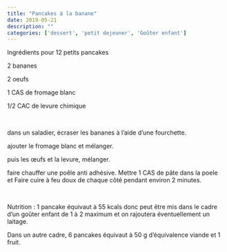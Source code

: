 ```yaml
---
title: "Pancakes à la banane"
date: 2019-05-21
description: ""
categories: ['dessert', 'petit dejeuner', 'Goûter enfant']
---
```


              
                              
Ingr&eacute;dients pour 12 petits pancakes&nbsp;

2 bananes

2 oeufs

1 CAS de fromage blanc&nbsp;

1/2 CAC de levure chimique&nbsp;

&nbsp;

dans un saladier, &eacute;craser les bananes &agrave; l&rsquo;aide d&rsquo;une fourchette.

ajouter le fromage blanc et m&eacute;langer.

puis les &oelig;ufs et la levure, m&eacute;langer.

faire chauffer une po&ecirc;le anti adh&eacute;sive. Mettre 1 CAS de p&acirc;te dans la poele et Faire&nbsp;cuire &agrave; feu doux de chaque c&ocirc;t&eacute; pendant environ 2 minutes.&nbsp;

&nbsp;

Nutrition : 1 pancake &eacute;quivaut &agrave; 55 kcals donc peut &ecirc;tre mis dans le cadre d&rsquo;un go&ucirc;ter enfant de 1 &agrave; 2 maximum et on rajoutera &eacute;ventuellement un laitage.&nbsp;

Dans un autre cadre, 6 pancakes &eacute;quivaut &agrave; 50 g d&rsquo;&eacute;quivalence viande et 1 fruit.


                          
